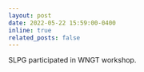 ```yaml
---
layout: post
date: 2022-05-22 15:59:00-0400
inline: true
related_posts: false
---
```


SLPG participated in WNGT workshop.
